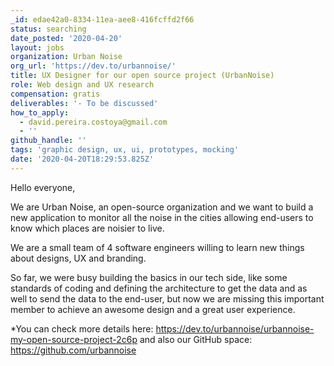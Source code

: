 ```yaml
---
_id: edae42a0-8334-11ea-aee8-416fcffd2f66
status: searching
date_posted: '2020-04-20'
layout: jobs
organization: Urban Noise
org_url: 'https://dev.to/urbannoise/'
title: UX Designer for our open source project (UrbanNoise)
role: Web design and UX research
compensation: gratis
deliverables: '- To be discussed'
how_to_apply:
  - david.pereira.costoya@gmail.com
  - ''
github_handle: ''
tags: 'graphic design, ux, ui, prototypes, mocking'
date: '2020-04-20T18:29:53.825Z'
---
```

Hello everyone,

We are Urban Noise, an open-source organization and we want to build a new application to monitor all the noise in the cities allowing end-users to know which places are noisier to live. 

We are a small team of 4 software engineers willing to learn new things about designs, UX and branding.

So far, we were busy building the basics in our tech side, like some standards of coding and defining the architecture to get the data and as well to send the data to the end-user, but now we are missing this important member to achieve an awesome design and a great user experience.

*You can check more details here: https://dev.to/urbannoise/urbannoise-my-open-source-project-2c6p and also our GitHub space: https://github.com/urbannoise
